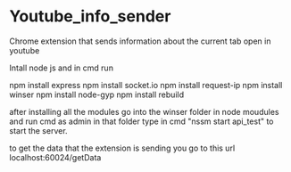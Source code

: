 # Youtube_info_sender
Chrome extension that sends information about the current tab open in youtube

Intall node js and in cmd run 

npm install express
npm install socket.io
npm install request-ip
npm install winser
npm install node-gyp
npm install rebuild



after installing all the modules go into the winser folder in node moudules and run cmd as admin in that folder type in cmd "nssm start api_test" to start the server.

to get the data that the extension is sending you go to this url localhost:60024/getData
